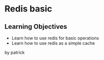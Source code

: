 # Redis basic

## Learning Objectives

* Learn how to use redis for basic operations
* Learn how to use redis as a simple cache

by patrick
